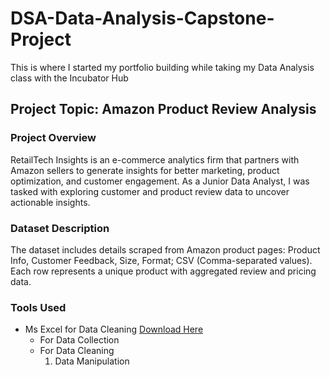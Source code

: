 # DSA-Data-Analysis-Capstone-Project
This is where I started my portfolio building while taking my Data Analysis class with the Incubator Hub

## Project Topic: Amazon Product Review Analysis

### Project Overview
RetailTech Insights is an e-commerce analytics firm that partners with Amazon sellers to generate insights for better marketing, product optimization, and customer engagement. As a Junior Data Analyst, I was tasked with exploring customer and product review data to uncover actionable insights.

### Dataset Description
The dataset includes details scraped from Amazon product pages: Product Info, Customer Feedback, Size, Format; CSV (Comma-separated values). Each row represents a unique product with aggregated review and pricing data.

### Tools Used
- Ms Excel for Data Cleaning [Download Here](https://www.mircosoft.com)
  - For Data Collection
  - For Data Cleaning
    1. Data Manipulation
